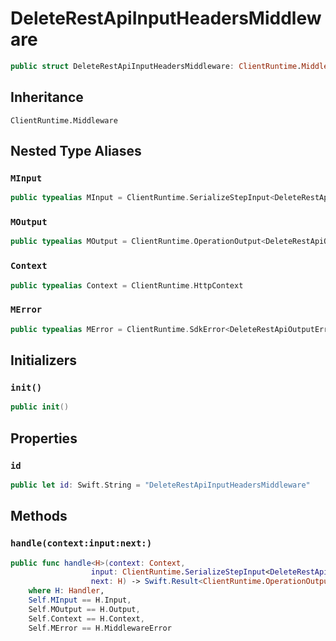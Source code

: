 # DeleteRestApiInputHeadersMiddleware

``` swift
public struct DeleteRestApiInputHeadersMiddleware: ClientRuntime.Middleware 
```

## Inheritance

`ClientRuntime.Middleware`

## Nested Type Aliases

### `MInput`

``` swift
public typealias MInput = ClientRuntime.SerializeStepInput<DeleteRestApiInput>
```

### `MOutput`

``` swift
public typealias MOutput = ClientRuntime.OperationOutput<DeleteRestApiOutputResponse>
```

### `Context`

``` swift
public typealias Context = ClientRuntime.HttpContext
```

### `MError`

``` swift
public typealias MError = ClientRuntime.SdkError<DeleteRestApiOutputError>
```

## Initializers

### `init()`

``` swift
public init() 
```

## Properties

### `id`

``` swift
public let id: Swift.String = "DeleteRestApiInputHeadersMiddleware"
```

## Methods

### `handle(context:input:next:)`

``` swift
public func handle<H>(context: Context,
                  input: ClientRuntime.SerializeStepInput<DeleteRestApiInput>,
                  next: H) -> Swift.Result<ClientRuntime.OperationOutput<DeleteRestApiOutputResponse>, MError>
    where H: Handler,
    Self.MInput == H.Input,
    Self.MOutput == H.Output,
    Self.Context == H.Context,
    Self.MError == H.MiddlewareError
```

